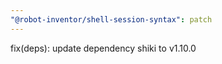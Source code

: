```yaml
---
"@robot-inventor/shell-session-syntax": patch
---
```


fix(deps): update dependency shiki to v1.10.0
